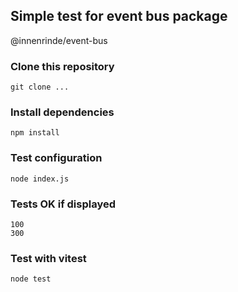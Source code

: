 ## Simple test for event bus package

@innenrinde/event-bus

### Clone this repository
```
git clone ...
```

### Install dependencies
```
npm install
```

### Test configuration
```
node index.js
```

### Tests OK if displayed
```
100
300
```

### Test with vitest
```
node test
```